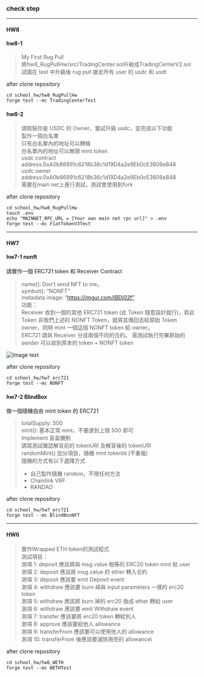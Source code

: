 ### check step
---
#### HW8

#### hw8-1

> My First Rug Pull\
> 將hw8_RugPullHw/src/TradingCenter.sol升級成TradingCenterV2.sol\
> 試圖在 test 中升級後 rug pull 搶走所有 user 的 usdc 和 usdt


after clone repository
```
cd school_hw/hw8_RugPullHw
forge test --mc TradingCenterTest
```

#### hw8-2
> 請假裝你是 USDC 的 Owner，嘗試升級 usdc，並完成以下功能\
> 製作一個白名單\
> 只有白名單內的地址可以轉帳\
> 白名單內的地址可以無限 mint token\
> usdc contract address:0xA0b86991c6218b36c1d19D4a2e9Eb0cE3606eB48\
> usdc owner address:0xA0b86991c6218b36c1d19D4a2e9Eb0cE3606eB48\
> 需要在main net上進行測試，測試會使用到fork

after clone repository
```
cd school_hw/hw8_RugPullHw
touch .env
echo "MAINNET_RPC_URL = [Your own main net rpc url]" > .env
forge test --mc FiatTokenV3Test
```

---
#### HW7

#### hw7-1 nonft
請實作一個 ERC721 token 和 Receiver Contract
> name(): Don’t send NFT to me。\
> symbol(): “NONFT” \
> metadata image:  “https://imgur.com/IBDi02f” \
> 功能：\
> Receiver 收到一個的其他 ERC721 token (此 Token 隨意設計就行)，若此 Token 非我們上述的 NONFT Token，就將其傳回去給原始 Token owner，同時 mint 一個這個 NONFT token 給 owner。\
> ERC721 請與 Receiver 分成兩個不同的合約。
> 需測試執行完畢原始的 sender 可以收到原本的 token + NONFT token

![Image text](https://github.com/chiaying-lin/school_hw/blob/main/hw7_erc721/metadata/hw7-1_hint.png)

after clone repository
```
cd school_hw/hw7_erc721
forge test --mc NONFT
```

#### hw7-2 BlindBox
做一個隨機自由 mint token 的 ERC721

> totalSupply: 500\
> mint(): 基本正常 mint，不要達到上限 500 即可\
> Implement 盲盒機制\
> 請寫測試確認解盲前的 tokenURI 及解盲後的 tokenURI\
> randomMint() 加分項目，隨機 mint tokenId (不重複)\
> 隨機的方式有以下選擇方式
> * 自己製作隨機 random，不限任何方法
> * Chainlink VRF
> * RANDAO

after clone repository
```
cd school_hw/hw7_erc721
forge test --mc BlindBoxNFT
```
---
#### HW6
> 實作Wrapped ETH token的測試程式\
> 測試項目：\
> 測項 1: deposit 應該將與 msg.value 相等的 ERC20 token mint 給 user\
> 測項 2: deposit 應該將 msg.value 的 ether 轉入合約\
> 測項 3: deposit 應該要 emit Deposit event\
> 測項 4: withdraw 應該要 burn 掉與 input parameters 一樣的 erc20 token\
> 測項 5: withdraw 應該將 burn 掉的 erc20 換成 ether 轉給 user\
> 測項 6: withdraw 應該要 emit Withdraw event\
> 測項 7: transfer 應該要將 erc20 token 轉給別人\
> 測項 8: approve 應該要給他人 allowance\
> 測項 9: transferFrom 應該要可以使用他人的 allowance\
> 測項 10: transferFrom 後應該要減除用完的 allowance\



after clone repository
```
cd school_hw/hw6_WETH
forge test --mc WETHTest
```
